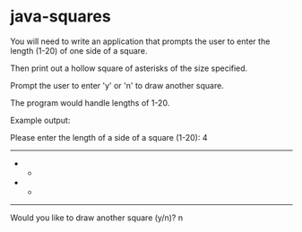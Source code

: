 # java-squares

You will need to write an application that prompts the user to enter the length (1-20) of one side of a square.

Then print out a hollow square of asterisks of the size specified.

Prompt the user to enter 'y' or 'n' to draw another square.

The program would handle lengths of 1-20.

 

Example output:

Please enter the length of a side of a square (1-20): 4

****
*  *
*  *
****

Would you like to draw another square (y/n)? n
 